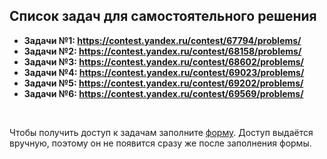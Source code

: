 ## Список задач для самостоятельного решения

- **Задачи №1: https://contest.yandex.ru/contest/67794/problems/**
- **Задачи №2: https://contest.yandex.ru/contest/68158/problems/**
- **Задачи №3: https://contest.yandex.ru/contest/68602/problems/**
- **Задачи №4: https://contest.yandex.ru/contest/69023/problems/**
- **Задачи №5: https://contest.yandex.ru/contest/69202/problems/**
- **Задачи №6: https://contest.yandex.ru/contest/69569/problems/**

<br>

Чтобы получить доступ к задачам заполните [форму](https://docs.google.com/forms/d/e/1FAIpQLSefbL34oTMk0rh6WT9rdBIJVx_ZswyZvVte0FivBxUVk7AJzg/viewform?usp=sf_link). Доступ выдаётся вручную, поэтому он не появится сразу же после заполнения формы.


